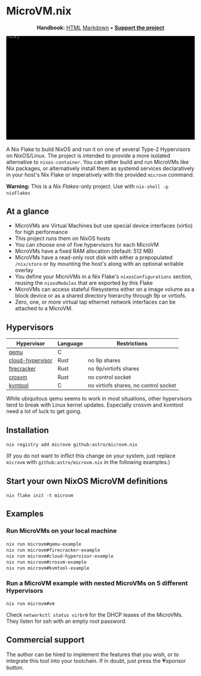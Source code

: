 # MicroVM.nix

<p align="center">
  <strong>Handbook:</strong>
  <a href="https://astro.github.io/microvm.nix/">HTML</a>
  <a href="doc/src/TOC.md">Markdown</a>
  •
  <strong><a href="https://github.com/sponsors/astro">Support the project</a></strong>
</p>
<p align="center">
  <img src="doc/src/demo.gif" alt="Demo GIF">
</p>

A Nix Flake to build NixOS and run it on one of several Type-2
Hypervisors on NixOS/Linux. The project is intended to provide a more
isolated alternative to `nixos-container`. You can either build and
run MicroVMs like Nix packages, or alternatively install them as
systemd services declaratively in your host's Nix Flake or
imperatively with the provided `microvm` command.

**Warning:** This is a *Nix Flakes*-only project. Use with `nix-shell -p nixFlakes`

## At a glance

- MicroVMs are Virtual Machines but use special device interfaces
  (virtio) for high performance
- This project runs them on NixOS hosts
- You can choose one of five hypervisors for each MicroVM
- MicroVMs have a fixed RAM allocation (default: 512 MB)
- MicroVMs have a read-only root disk with either a prepopulated
  `/nix/store` or by mounting the host's along with an optional
  writable overlay
- You define your MicroVMs in a Nix Flake's `nixosConfigurations`
  section, reusing the `nixosModules` that are exported by this Flake
- MicroVMs can access stateful filesystems either on a image volume as
  a block device or as a shared directory hierarchy through 9p or
  virtiofs.
- Zero, one, or more virtual tap ethernet network interfaces can be
  attached to a MicroVM.

## Hypervisors

| Hypervisor                                                              | Language | Restrictions                             |
|-------------------------------------------------------------------------|----------|------------------------------------------|
| [qemu](https://www.qemu.org/)                                           | C        |                                          |
| [cloud-hypervisor](https://www.cloudhypervisor.org/)                    | Rust     | no 9p shares                             |
| [firecracker](https://firecracker-microvm.github.io/)                   | Rust     | no 9p/virtiofs shares                    |
| [crosvm](https://chromium.googlesource.com/chromiumos/platform/crosvm/) | Rust     | no control socket |
| [kvmtool](https://github.com/kvmtool/kvmtool)                           | C        | no virtiofs shares, no control socket    |

While ubiquitous qemu seems to work in most situations, other
hypervisors tend to break with Linux kernel updates. Especially crosvm
and kvmtool need a lot of luck to get going.

## Installation

```shell
nix registry add microvm github:astro/microvm.nix
```

(If you do not want to inflict this change on your system, just
replace `microvm` with `github:astro/microvm.nix` in the following
examples.)

## Start your own NixOS MicroVM definitions

```shell
nix flake init -t microvm
```

## Examples

### Run MicroVMs on your local machine

```shell
nix run microvm#qemu-example
nix run microvm#firecracker-example
nix run microvm#cloud-hypervisor-example
nix run microvm#crosvm-example
nix run microvm#kvmtool-example
```

### Run a MicroVM example with nested MicroVMs on 5 different Hypervisors

```shell
nix run microvm#vm
```

Check `networkctl status virbr0` for the DHCP leases of the
MicroVMs. They listen for ssh with an empty root password.

## Commercial support

The author can be hired to implement the features that you wish, or to
integrate this tool into your toolchain. If in doubt, just press the
💗sponsor button.
